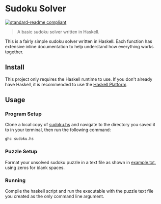 # Sudoku Solver

[![standard-readme compliant](https://img.shields.io/badge/readme%20style-standard-brightgreen.svg?style=flat-square)](https://github.com/RichardLitt/standard-readme)

>A basic sudoku solver written in Haskell.

This is a fairly simple sudoku solver written in Haskell. Each function has extensive inline documentation to help understand how everything works together.

## Install

This project only requires the Haskell runtime to use. If you don't already have Haskell, it is recommended to use the [Haskell Platform](https://www.haskell.org/platform/).

## Usage
### Program Setup
Clone a local copy of [sudoku.hs](sudoku.hs) and navigate to the directory you saved it to in your terminal, then run the following command:

```sh
ghc sudoku.hs
```

### Puzzle Setup

Format your unsolved sudoku puzzle in a text file as shown in [example.txt](example.txt), using zeros for blank spaces.

### Running
Compile the haskell script and run the executable with the puzzle text file you created as the only command line argument.
